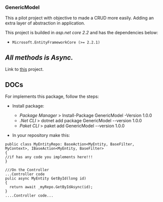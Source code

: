 ### GenericModel
This a pilot project with objective to made a CRUD more easily. Adding an extra layer of abstraction in application. 

This project is builded in *asp.net core 2.2* and has the dependencies below:
 *     Microsoft.EntityFrameworkCore (>= 2.2.1)

## *All methods is Async.*

Link to [this](https://www.nuget.org/packages/GenericModel/1.0.0) project.


## DOCs

For implements this package, follow the steps:

- Install package:
  * *Package Manager* > Install-Package GenericModel -Version 1.0.0
  * *.Net CLI* > dotnet add package GenericModel --version 1.0.0 
  * *Paket CLI* > paket add GenericModel --version 1.0.0 
  
- In your repository make this:
  
```
public class MyEntityRepo: BaseAction<MyEntity, BaseFilter, MyContext>, IBaseAction<MyEntity, BaseFilter>
{
//if has any code you implements here!!!
}

///On the Controller
...Controller code
pulic async MyEntity GetById(long id)
{
  return await _myRepo.GetByIdAsync(id);
}
....Controller code...
```
